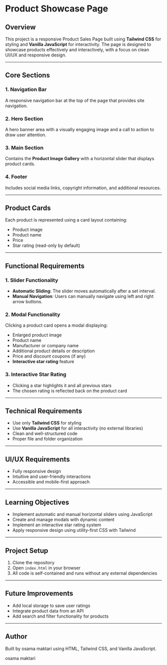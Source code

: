# Product Showcase Page

## Overview

This project is a responsive Product Sales Page built using **Tailwind CSS** for styling and **Vanilla JavaScript** for interactivity. The page is designed to showcase products effectively and interactively, with a focus on clean UI/UX and responsive design.

---

## Core Sections

### 1. Navigation Bar

A responsive navigation bar at the top of the page that provides site navigation.

### 2. Hero Section

A hero banner area with a visually engaging image and a call to action to draw user attention.

### 3. Main Section

Contains the **Product Image Gallery** with a horizontal slider that displays product cards.

### 4. Footer

Includes social media links, copyright information, and additional resources.

---

## Product Cards

Each product is represented using a card layout containing:

- Product image
- Product name
- Price
- Star rating (read-only by default)

---

## Functional Requirements

### 1. Slider Functionality

- **Automatic Sliding**: The slider moves automatically after a set interval.
- **Manual Navigation**: Users can manually navigate using left and right arrow buttons.

### 2. Modal Functionality

Clicking a product card opens a modal displaying:

- Enlarged product image
- Product name
- Manufacturer or company name
- Additional product details or description
- Price and discount coupons (if any)
- **Interactive star rating** feature

### 3. Interactive Star Rating

- Clicking a star highlights it and all previous stars
- The chosen rating is reflected back on the product card

---

## Technical Requirements

- Use only **Tailwind CSS** for styling
- Use **Vanilla JavaScript** for all interactivity (no external libraries)
- Clean and well-structured code
- Proper file and folder organization

---

## UI/UX Requirements

- Fully responsive design
- Intuitive and user-friendly interactions
- Accessible and mobile-first approach

---

## Learning Objectives

- Implement automatic and manual horizontal sliders using JavaScript
- Create and manage modals with dynamic content
- Implement an interactive star rating system
- Apply responsive design using utility-first CSS with Tailwind

---

## Project Setup

1. Clone the repository
2. Open `index.html` in your browser
3. All code is self-contained and runs without any external dependencies

---

## Future Improvements

- Add local storage to save user ratings
- Integrate product data from an API
- Add search and filter functionality for products

---

## Author

Built by osama maktari using HTML, Tailwind CSS, and Vanilla JavaScript.

osama maktari
